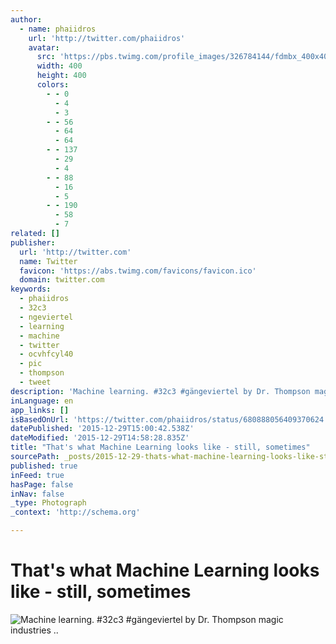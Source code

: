 ```yaml
---
author:
  - name: phaiidros
    url: 'http://twitter.com/phaiidros'
    avatar:
      src: 'https://pbs.twimg.com/profile_images/326784144/fdmbx_400x400.gif'
      width: 400
      height: 400
      colors:
        - - 0
          - 4
          - 3
        - - 56
          - 64
          - 64
        - - 137
          - 29
          - 4
        - - 88
          - 16
          - 5
        - - 190
          - 58
          - 7
related: []
publisher:
  url: 'http://twitter.com'
  name: Twitter
  favicon: 'https://abs.twimg.com/favicons/favicon.ico'
  domain: twitter.com
keywords:
  - phaiidros
  - 32c3
  - ngeviertel
  - learning
  - machine
  - twitter
  - ocvhfcyl40
  - pic
  - thompson
  - tweet
description: 'Machine learning. #32c3 #gängeviertel by Dr. Thompson magic industries ..'
inLanguage: en
app_links: []
isBasedOnUrl: 'https://twitter.com/phaiidros/status/680888056409370624'
datePublished: '2015-12-29T15:00:42.538Z'
dateModified: '2015-12-29T14:58:28.835Z'
title: "That's what Machine Learning looks like - still, sometimes"
sourcePath: _posts/2015-12-29-thats-what-machine-learning-looks-like-still-sometimes.md
published: true
inFeed: true
hasPage: false
inNav: false
_type: Photograph
_context: 'http://schema.org'

---
```

# That's what Machine Learning looks like - still, sometimes
![Machine learning&period; &num;32c3 &num;gängeviertel by Dr&period; Thompson magic industries &period;&period;](https://pbs.twimg.com/media/CXMAEU4WQAE2RGv.jpg:large)